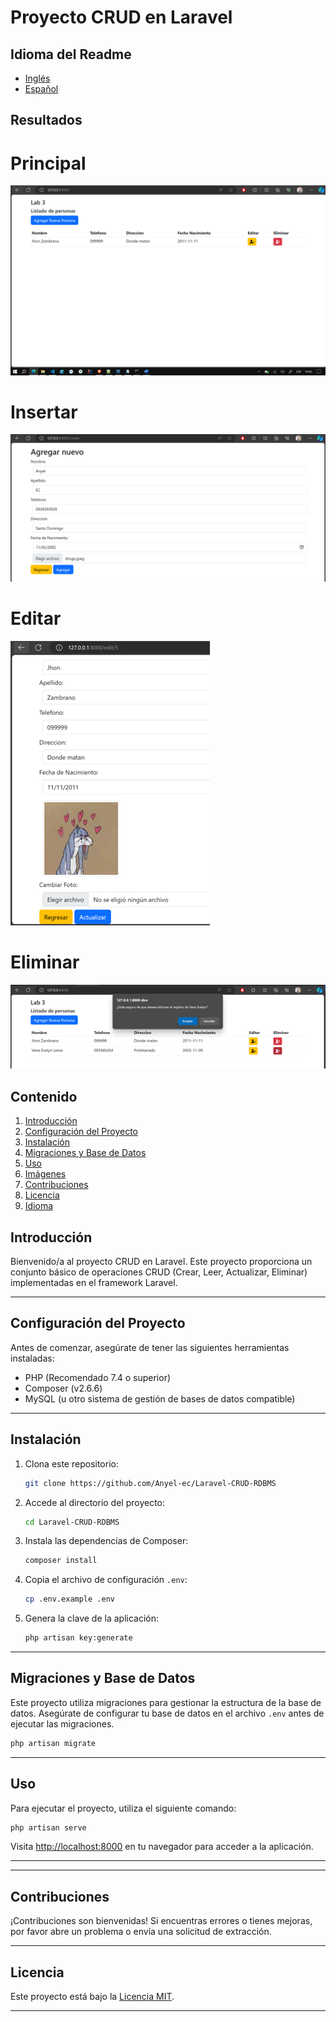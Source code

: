 # Proyecto CRUD en Laravel
## Idioma del Readme

- [Inglés](README.md)
- [Español](README-es.md)


## Resultados

# Principal
![Ejemplo de Imagen](/doc/Captura.PNG)  
# Insertar
![Ejemplo de Imagen](/doc/create.PNG)  
# Editar 
![Ejemplo de Imagen](/doc/editar.png)  
# Eliminar
![Ejemplo de Imagen](/doc/eliminar.png)  

## Contenido

1. [Introducción](#introducción)
2. [Configuración del Proyecto](#configuración-del-proyecto)
3. [Instalación](#instalación)
4. [Migraciones y Base de Datos](#migraciones-y-base-de-datos)
5. [Uso](#uso)
6. [Imágenes](#imágenes)
7. [Contribuciones](#contribuciones)
8. [Licencia](#licencia)
9. [Idioma](#idioma)

## Introducción

Bienvenido/a al proyecto CRUD en Laravel. Este proyecto proporciona un conjunto básico de operaciones CRUD (Crear, Leer, Actualizar, Eliminar) implementadas en el framework Laravel.

---

## Configuración del Proyecto

Antes de comenzar, asegúrate de tener las siguientes herramientas instaladas:

- PHP (Recomendado 7.4 o superior)
- Composer (v2.6.6)
- MySQL (u otro sistema de gestión de bases de datos compatible)

---

## Instalación

1. Clona este repositorio:

    ```bash
    git clone https://github.com/Anyel-ec/Laravel-CRUD-RDBMS
    ```

2. Accede al directorio del proyecto:

    ```bash
    cd Laravel-CRUD-RDBMS
    ```

3. Instala las dependencias de Composer:

    ```bash
    composer install
    ```

4. Copia el archivo de configuración `.env`:

    ```bash
    cp .env.example .env
    ```

5. Genera la clave de la aplicación:

    ```bash
    php artisan key:generate
    ```

---

## Migraciones y Base de Datos

Este proyecto utiliza migraciones para gestionar la estructura de la base de datos. Asegúrate de configurar tu base de datos en el archivo `.env` antes de ejecutar las migraciones.

```bash
php artisan migrate
```

---

## Uso

Para ejecutar el proyecto, utiliza el siguiente comando:

```bash
php artisan serve
```

Visita [http://localhost:8000](http://localhost:8000) en tu navegador para acceder a la aplicación.

---


---

## Contribuciones

¡Contribuciones son bienvenidas! Si encuentras errores o tienes mejoras, por favor abre un problema o envía una solicitud de extracción.

---

## Licencia

Este proyecto está bajo la [Licencia MIT](LICENSE).

---

